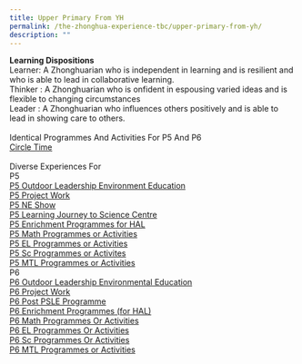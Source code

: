 ```yaml
---
title: Upper Primary From YH
permalink: /the-zhonghua-experience-tbc/upper-primary-from-yh/
description: ""
---
```

**Learning Dispositions**
<br>Learner: A Zhonghuarian who is independent in learning and is resilient and who is able to lead in collaborative learning.
<br>Thinker : A Zhonghuarian who is onfident in espousing varied ideas and is flexible to changing circumstances
<br>Leader : A Zhonghuarian who influences others positively and is able to lead in showing care to others.
<br><br>Identical Programmes And Activities For P5 And P6
<br>[Circle Time](https://cms.isomer.gov.sg/sites/moe-zhonghuapri/folders/list-of-zps-exp-for-upper-pri/editPage/Circle%20Time.md)
<br><br>Diverse Experiences For
<br>P5
<br>[P5 Outdoor Leadership Environment Education](https://cms.isomer.gov.sg/sites/moe-zhonghuapri/folders/list-of-zps-exp-for-upper-pri/editPage/P5%20OLE.md)
<br>[P5 Project Work](https://cms.isomer.gov.sg/sites/moe-zhonghuapri/folders/list-of-zps-exp-for-upper-pri/editPage/P5%20Project%20Work.md)
<br>[P5 NE Show](https://cms.isomer.gov.sg/sites/moe-zhonghuapri/folders/list-of-zps-exp-for-upper-pri/editPage/P5%20NE%20Show.md)
<br>[P5 Learning Journey to Science Centre ](https://cms.isomer.gov.sg/sites/moe-zhonghuapri/folders/list-of-zps-exp-for-upper-pri/editPage/P5%20LJ%20to%20Science%20Centre.md)
<br>[P5 Enrichment Programmes for HAL](https://cms.isomer.gov.sg/sites/moe-zhonghuapri/folders/list-of-zps-exp-for-upper-pri/editPage/P5%20Enrichment%20Programmes%20(for%20HAL).md)
<br>[P5 Math Programmes or Activities](https://cms.isomer.gov.sg/sites/moe-zhonghuapri/folders/list-of-zps-exp-for-upper-pri/editPage/P5%20Math%20Programmes%20Or%20Activities.md)
<br>[P5 EL Programmes or Activities](https://cms.isomer.gov.sg/sites/moe-zhonghuapri/folders/list-of-zps-exp-for-upper-pri/editPage/P5%20EL%20Programmes%20Or%20Activities.md)
<br>[P5 Sc Programmes or Activites](https://cms.isomer.gov.sg/sites/moe-zhonghuapri/folders/list-of-zps-exp-for-upper-pri/editPage/P5%20SC%20Programmes%20Or%20Activities.md)
<br>[P5 MTL Programmes or Activities](https://cms.isomer.gov.sg/sites/moe-zhonghuapri/folders/list-of-zps-exp-for-upper-pri/editPage/P5%20MTL%20Programmes%20Or%20Activities.md)
<br>P6
<br>[P6 Outdoor Leadership Environmental Education](https://cms.isomer.gov.sg/sites/moe-zhonghuapri/folders/list-of-zps-exp-for-upper-pri/editPage/P6%20OLE.md)
<br>[P6 Project Work](https://cms.isomer.gov.sg/sites/moe-zhonghuapri/folders/list-of-zps-exp-for-upper-pri/editPage/P6%20Project%20Work.md)
<br>[P6 Post PSLE Programme ](/list-of-zps-exp-for-upper-pri/p6-post-psle-programme/) 
<br>[P6 Enrichment Programmes (for HAL)](/list-of-zps-exp-for-upper-pri/p6-enrichment-programmes-for-hal/) 
<br>[P6 Math Programmes Or Activities](/list-of-zps-exp-for-upper-pri/p6-math-programmes-or-activities/) 
<br>[P6 EL Programmes Or Activities](/list-of-zps-exp-for-upper-pri/p6-el-programmes-or-activities/) 
<br>[P6 Sc Programmes Or Activities](/list-of-zps-exp-for-upper-pri/p6-sc-programmes-or-activities/)
<br>[P6 MTL Programmes or Activities](/list-of-zps-exp-for-upper-pri/p6-mtl-programmes-or-activities/)